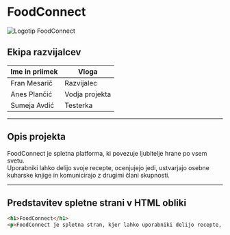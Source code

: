 # FoodConnect

![Logotip FoodConnect](https://upload.wikimedia.org/wikipedia/commons/thumb/a/ac/No_image_available.svg/480px-No_image_available.svg.png)

## Ekipa razvijalcev

| Ime in priimek   | Vloga            |
|------------------|------------------|
| Fran Mesarič     | Razvijalec       |
| Anes Plančić     | Vodja projekta   |
| Sumeja Avdić     | Testerka         |

---

## Opis projekta

FoodConnect je spletna platforma, ki povezuje ljubitelje hrane po vsem svetu.  
Uporabniki lahko delijo svoje recepte, ocenjujejo jedi, ustvarjajo osebne kuharske knjige in komunicirajo z drugimi člani skupnosti.

---

## Predstavitev spletne strani v HTML obliki

```html
<h1>FoodConnect</h1>
<p>FoodConnect je spletna stran, kjer lahko uporabniki delijo recepte, ocenjujejo jedi in odkrivajo nove kulinarične ideje.</p>
